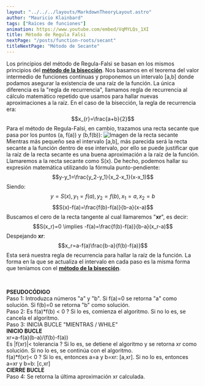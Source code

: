 ```yaml
---
layout: "../../../layouts/MarkdownTheoryLayout.astro"
author: "Mauricio Klainbard"
tags: ["Raíces de funciones"]
animation: https://www.youtube.com/embed/VqMYLQs_1XI
title: Método de Regula Falsi
nextPage: "/posts/function-roots/secant"
titleNextPage: "Método de Secante"
---
```


Los principios del método de Regula-Falsi se basan en los mismos principios del [**método de la bisección**](/posts/function-roots/bisection). Nos basamos en el teorema del valor intermedio de funciones continuas y proponemos un intervalo [a,b] donde podamos asegurar la existencia de una raíz de la función. La única diferencia es la "regla de recurrencia", llamamos regla de recurrencia al cálculo matemático repetido que usamos para hallar nuevas aproximaciones a la raíz. En el caso de la bisección, la regla de recurrencia era:
$$x_{r}=\frac{a+b}{2}$$
Para el método de Regula-Falsi, en cambio, trazamos una recta secante que pasa por los puntos (a, f(a)) y (b,f(b)):
![Imagen de la recta secante](https://blogger.googleusercontent.com/img/b/R29vZ2xl/AVvXsEgudHVppGgSkEr4kBLHtmiUZC0Ka2_WHU62pYx5D9XTmi9yu2mc-ZxNxLaZVrZQkOeT2REXBzvB2YifUH3gDGwUeWhdb3hGFvb502XtlWWbi4xRLfXB-ZgdGKgJ4D695jG3Aefx7l26ZxA/s1600/metodo+regla+falsa.jpg)
Mientras más pequeño sea el intervalo [a,b], más parecida será la recta secante a la función dentro de ese intervalo, por ello se puede justificar que la raíz de la recta secante es una buena aproximación a la raíz de la función. Llamaremos a la recta secante como S(x). De hecho, podemos hallar su expresión matemática utilizando la fórmula punto-pendiente:
$$y-y_1=\frac{y_2-y_1}{x_2-x_1}(x-x_1)$$
Siendo:
$$y=S(x), y_1=f(a),y_2=f(b), x_1=a, x_2=b$$
$$S(x)-f(a)=\frac{f(b)-f(a)}{b-a}(x-a)$$
Buscamos el cero de la recta tangente al cual llamaremos "**xr**", es decir:
$$S(x_r)=0 \implies -f(a)=\frac{f(b)-f(a)}{b-a}(x_r-a)$$
Despejando **xr**:
$$x_r=a-f(a)\frac{b-a}{f(b)-f(a)}$$
Esta será nuestra regla de recurrencia para hallar la raíz de la función. La forma en la que se actualiza el intervalo en cada paso es la misma forma que teníamos con el [**método de la bisección**](/posts/function-roots/bisection).

<br/>

**PSEUDOCÓDIGO**
<br/>
Paso 1: Introduzca números "a" y "b". Si f(a)=0 se retorna "a" como solución. Si f(b)=0 se retorna "b" como solución.
<br/>
Paso 2: Es f(a)*f(b) < 0 ?
Si lo es, comienza el algoritmo. Si no lo es, se cancela el algoritmo.
<br/>
Paso 3: INICIA BUCLE "MIENTRAS / WHILE"
<br/>
**INICIO BUCLE**
<br/>
xr=a-f(a)(b-a)/(f(b)-f(a))
<br/>
Es |f(xr)|< tolerancia ? Si lo es, se detiene el algoritmo y se retorna xr como solución. Si no lo es, se continúa con el algoritmo.
<br/>
f(a)*f(xr)< 0 ? Si lo es, entonces a=a y b=xr: [a,xr]. Si no lo es, entonces a=xr y b=b: [c,xr]
<br/>
**CIERRE BUCLE**
<br/>
Paso 4: Se retorna la última aproximación xr calculada.
